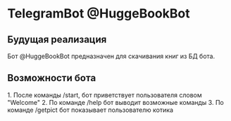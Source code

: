 # TelegramBot @HuggeBookBot
<h2>Будущая реализация</h2>
Бот @HuggeBookBot предназначен для скачивания книг из БД бота. 

<h2>Возможности бота</h2>
1. После команды /start, бот приветствует пользователя словом "Welcome"
2. По команде /help бот выводит возможные команды
3. По команде /getpict бот показывает пользователю котика 
